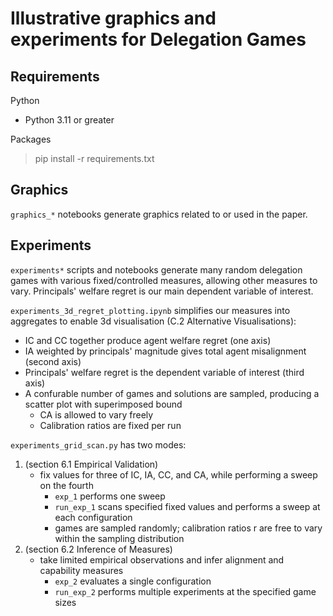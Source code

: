 # Illustrative graphics and experiments for Delegation Games

## Requirements

Python

- Python 3.11 or greater

Packages

> pip install -r requirements.txt

## Graphics

`graphics_*` notebooks generate graphics related to or used in the paper.

## Experiments

`experiments*` scripts and notebooks generate many random delegation games with various fixed/controlled measures, allowing other measures to vary. Principals' welfare regret is our main dependent variable of interest.

`experiments_3d_regret_plotting.ipynb` simplifies our measures into aggregates to enable 3d visualisation (C.2 Alternative Visualisations):

- IC and CC together produce agent welfare regret (one axis)
- IA weighted by principals' magnitude gives total agent misalignment (second axis)
- Principals' welfare regret is the dependent variable of interest (third axis)
- A confurable number of games and solutions are sampled, producing a scatter plot with superimposed bound
  - CA is allowed to vary freely
  - Calibration ratios are fixed per run

`experiments_grid_scan.py` has two modes:

1. (section 6.1 Empirical Validation)
    - fix values for three of IC, IA, CC, and CA, while performing a sweep on the fourth
       - `exp_1` performs one sweep
       - `run_exp_1` scans specified fixed values and performs a sweep at each configuration
       - games are sampled randomly; calibration ratios r are free to vary within the sampling distribution
2. (section 6.2 Inference of Measures)
     - take limited empirical observations and infer alignment and capability measures
       - `exp_2` evaluates a single configuration
       - `run_exp_2` performs multiple experiments at the specified game sizes

